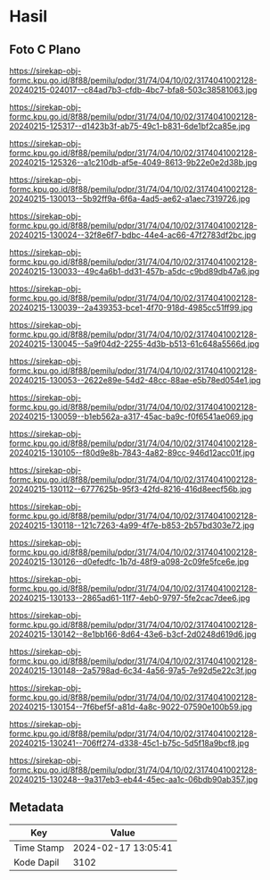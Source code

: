 # Hasil

## Foto C Plano

https://sirekap-obj-formc.kpu.go.id/8f88/pemilu/pdpr/31/74/04/10/02/3174041002128-20240215-024017--c84ad7b3-cfdb-4bc7-bfa8-503c38581063.jpg

https://sirekap-obj-formc.kpu.go.id/8f88/pemilu/pdpr/31/74/04/10/02/3174041002128-20240215-125317--d1423b3f-ab75-49c1-b831-6de1bf2ca85e.jpg

https://sirekap-obj-formc.kpu.go.id/8f88/pemilu/pdpr/31/74/04/10/02/3174041002128-20240215-125326--a1c210db-af5e-4049-8613-9b22e0e2d38b.jpg

https://sirekap-obj-formc.kpu.go.id/8f88/pemilu/pdpr/31/74/04/10/02/3174041002128-20240215-130013--5b92ff9a-6f6a-4ad5-ae62-a1aec7319726.jpg

https://sirekap-obj-formc.kpu.go.id/8f88/pemilu/pdpr/31/74/04/10/02/3174041002128-20240215-130024--32f8e6f7-bdbc-44e4-ac66-47f2783df2bc.jpg

https://sirekap-obj-formc.kpu.go.id/8f88/pemilu/pdpr/31/74/04/10/02/3174041002128-20240215-130033--49c4a6b1-dd31-457b-a5dc-c9bd89db47a6.jpg

https://sirekap-obj-formc.kpu.go.id/8f88/pemilu/pdpr/31/74/04/10/02/3174041002128-20240215-130039--2a439353-bce1-4f70-918d-4985cc51ff99.jpg

https://sirekap-obj-formc.kpu.go.id/8f88/pemilu/pdpr/31/74/04/10/02/3174041002128-20240215-130045--5a9f04d2-2255-4d3b-b513-61c648a5566d.jpg

https://sirekap-obj-formc.kpu.go.id/8f88/pemilu/pdpr/31/74/04/10/02/3174041002128-20240215-130053--2622e89e-54d2-48cc-88ae-e5b78ed054e1.jpg

https://sirekap-obj-formc.kpu.go.id/8f88/pemilu/pdpr/31/74/04/10/02/3174041002128-20240215-130059--b1eb562a-a317-45ac-ba9c-f0f6541ae069.jpg

https://sirekap-obj-formc.kpu.go.id/8f88/pemilu/pdpr/31/74/04/10/02/3174041002128-20240215-130105--f80d9e8b-7843-4a82-89cc-946d12acc01f.jpg

https://sirekap-obj-formc.kpu.go.id/8f88/pemilu/pdpr/31/74/04/10/02/3174041002128-20240215-130112--6777625b-95f3-42fd-8216-416d8eecf56b.jpg

https://sirekap-obj-formc.kpu.go.id/8f88/pemilu/pdpr/31/74/04/10/02/3174041002128-20240215-130118--121c7263-4a99-4f7e-b853-2b57bd303e72.jpg

https://sirekap-obj-formc.kpu.go.id/8f88/pemilu/pdpr/31/74/04/10/02/3174041002128-20240215-130126--d0efedfc-1b7d-48f9-a098-2c09fe5fce6e.jpg

https://sirekap-obj-formc.kpu.go.id/8f88/pemilu/pdpr/31/74/04/10/02/3174041002128-20240215-130133--2865ad61-11f7-4eb0-9797-5fe2cac7dee6.jpg

https://sirekap-obj-formc.kpu.go.id/8f88/pemilu/pdpr/31/74/04/10/02/3174041002128-20240215-130142--8e1bb166-8d64-43e6-b3cf-2d0248d619d6.jpg

https://sirekap-obj-formc.kpu.go.id/8f88/pemilu/pdpr/31/74/04/10/02/3174041002128-20240215-130148--2a5798ad-6c34-4a56-97a5-7e92d5e22c3f.jpg

https://sirekap-obj-formc.kpu.go.id/8f88/pemilu/pdpr/31/74/04/10/02/3174041002128-20240215-130154--7f6bef5f-a81d-4a8c-9022-07590e100b59.jpg

https://sirekap-obj-formc.kpu.go.id/8f88/pemilu/pdpr/31/74/04/10/02/3174041002128-20240215-130241--706ff274-d338-45c1-b75c-5d5f18a9bcf8.jpg

https://sirekap-obj-formc.kpu.go.id/8f88/pemilu/pdpr/31/74/04/10/02/3174041002128-20240215-130248--9a317eb3-eb44-45ec-aa1c-06bdb90ab357.jpg


## Metadata

| Key        | Value               |
| ---------- | ------------------- |
| Time Stamp | 2024-02-17 13:05:41 |
| Kode Dapil | 3102                |



